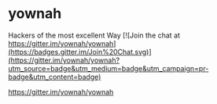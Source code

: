 # yownah

Hackers of the most excellent Way [![Join the chat at https://gitter.im/yownah/yownah](https://badges.gitter.im/Join%20Chat.svg)](https://gitter.im/yownah/yownah?utm_source=badge&utm_medium=badge&utm_campaign=pr-badge&utm_content=badge)



https://gitter.im/yownah/yownah
